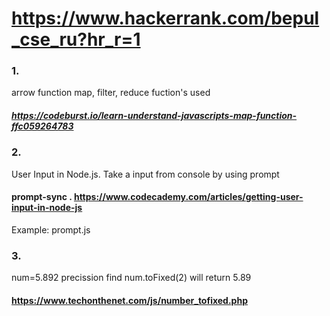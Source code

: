 # https://www.hackerrank.com/bepul_cse_ru?hr_r=1

### 1.
arrow function map, filter, reduce fuction's used
##### https://codeburst.io/learn-understand-javascripts-map-function-ffc059264783

### 2.
User Input in Node.js. Take a input from console by using prompt
#### prompt-sync .  https://www.codecademy.com/articles/getting-user-input-in-node-js
Example: prompt.js

### 3.
num=5.892 precission find
num.toFixed(2) will return 5.89 
#### https://www.techonthenet.com/js/number_tofixed.php 
